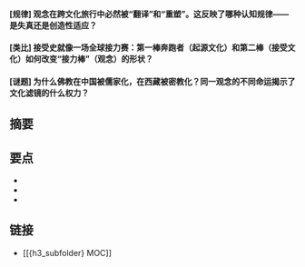 #### [规律] 观念在跨文化旅行中必然被“翻译”和“重塑”。这反映了哪种认知规律——是失真还是创造性适应？


#### [类比] 接受史就像一场全球接力赛：第一棒奔跑者（起源文化）和第二棒（接受文化）如何改变“接力棒”（观念）的形状？


#### [谜题] 为什么佛教在中国被儒家化，在西藏被密教化？同一观念的不同命运揭示了文化滤镜的什么权力？


## 摘要


## 要点

- 
- 
- 

## 链接

- [[{h3_subfolder} MOC]]
